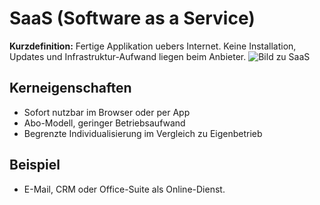 # SaaS (Software as a Service)

**Kurzdefinition:** Fertige Applikation uebers Internet. Keine Installation, Updates und Infrastruktur-Aufwand liegen beim Anbieter.
![Bild zu SaaS](https://cdn.prod.website-files.com/5ff66329429d880392f6cba2/67b43175bc9d6ead9148d9bd_612e2a5b3712bbce58c07973_What%2520is%2520SaaS.png)

## Kerneigenschaften
- Sofort nutzbar im Browser oder per App
- Abo-Modell, geringer Betriebsaufwand
- Begrenzte Individualisierung im Vergleich zu Eigenbetrieb

## Beispiel
- E-Mail, CRM oder Office-Suite als Online-Dienst.
